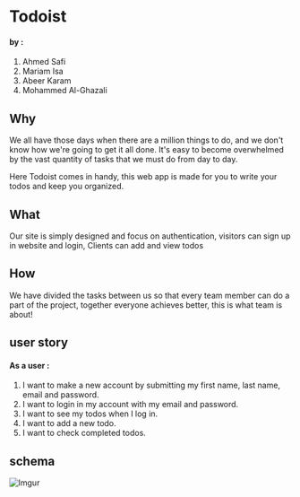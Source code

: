# Todoist
#### by :
1) Ahmed Safi
2) Mariam Isa
3) Abeer Karam
4) Mohammed Al-Ghazali

## Why
We all have those days when there are a million things to do, and we don't know how we're going to get it all done. It's easy to become overwhelmed by the vast quantity of tasks that we must do from day to day. 

Here Todoist comes in handy, this web app is made for you to write your todos and keep you organized.

## What 
Our site is simply designed and focus on authentication, visitors can sign up in website and login, Clients can add and view todos

## How
We have divided the tasks between us so that every team member can do a part of the project, together everyone achieves better, this is what team is about!

## user story
#### As a user :
1) I want to make a new account by submitting my first name, last name, email and password.
2) I want to login in my account with my email and password.
3) I want to see my todos when I log in.
4) I want to add a new todo.
5) I want to check completed todos.

## schema 
![Imgur](https://i.imgur.com/M5iCRPV.png)